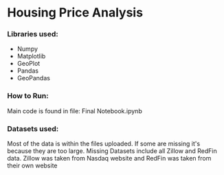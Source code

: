 # Housing Price Analysis

### Libraries used:
* Numpy
* Matplotlib
* GeoPlot
* Pandas
* GeoPandas

### How to Run:
Main code is found in file: Final Notebook.ipynb

### Datasets used:
Most of the data is within the files uploaded. If some are missing it's because they are too large. Missing Datasets include all Zillow and RedFin data.
Zillow was taken from Nasdaq website and RedFin was taken from their own website
